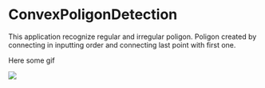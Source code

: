 # ConvexPoligonDetection

This application recognize regular and irregular poligon.
Poligon created by connecting in inputting order and connecting last point with first one.

Here some gif


<a href="https://imgflip.com/gif/2hhun6"><img src="https://imgflip.com/gif/2hhun6"></a>
